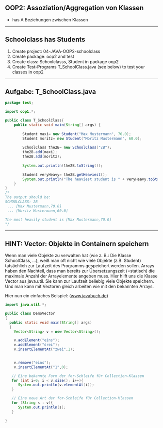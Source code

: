 ## OOP2: Assoziation/Aggregation von Klassen

- has A Beziehungen zwischen Klassen

---

## Schoolclass has Students

1. Create project: 04-JAVA-OOP2-schoolclass
2. Create package: oop2 and test
3. Create class: Schoolclasss, Student in package oop2
4. Create Test-Programs T_SchoolClass.java (see below) to test your classes in oop2

---

## Aufgabe: T_SchoolClass.java

~~~java
package test;

import oop1.*;

public class T_SchoolClass{
	public static void main(String[] args) {
		
		Student maxi= new Student("Max Mustermann", 70.0);
		Student moritz= new Student("Moritz Mustermann", 60.0);
		
		SchoolClass the2B= new SchoolClass("2B");
		the2B.add(maxi);
		the2B.add(moritz);
		
		System.out.println(the2B.toString());
		
		Student veryHeavy= the2B.getHeaviest();
		System.out.println("The heaviest student is " + veryHeavy.toString());
	}
}
/*
The output should be:
SCHOOLCLASS: 2B
 ... [Max Mustermann,70.0]
 ... [Moritz Mustermann,60.0]

The most heavily student is [Max Mustermann,70.0]
*/
~~~

---

## HINT: Vector: Objekte in Containern speichern

Wenn man viele Objekte zu verwalten hat 
(wie z. B.: Die Klasse SchoolClass, ...), weiß man oft nicht wie viele Objekte 
(z.B. Student) tatsächlich zur Laufzeit des Programms gespeichert werden sollen.
Arrays haben den Nachteil, dass man bereits zur Übersetzungszeit (=statisch) 
die maximale Anzahl der Arrayelemente angeben muss. 
Hier hilft uns die Klasse Vector aus java.util. 
Sie kann zur Laufzeit beliebig viele Objekte speichern. 
Und man kann mit Vectoren gleich arbeiten wie mit den bekannten Arrays.

Hier nun ein einfaches Beispiel: (www.javabuch.de)

~~~ java
import java.util.*;

public class DemoVector
{
  public static void main(String[] args)
  {
    Vector<String> v = new Vector<String>();

    v.addElement("eins");
    v.addElement("drei");
    v.insertElementAt("zwei",1);

 
    v.remove("eins");
    v.insertElementAt("1",0);

   // Eine bekannte Form der for-Schleife für Collection-Klassen
   for (int i=0; i < v.size(); i++){
      System.out.println(v.elementAt(i));
   }

   // Eine neue Art der for-Schleife für Collection-Klassen
   for (String s : v){
      System.out.println(s);
   }
   
}
~~~

